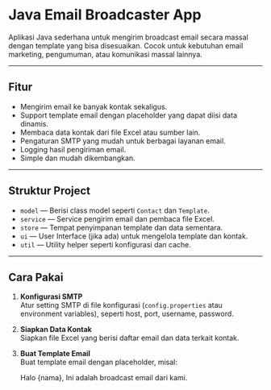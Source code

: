 # Java Email Broadcaster App

Aplikasi Java sederhana untuk mengirim broadcast email secara massal dengan template yang bisa disesuaikan. Cocok untuk kebutuhan email marketing, pengumuman, atau komunikasi massal lainnya.

---

## Fitur

- Mengirim email ke banyak kontak sekaligus.
- Support template email dengan placeholder yang dapat diisi data dinamis.
- Membaca data kontak dari file Excel atau sumber lain.
- Pengaturan SMTP yang mudah untuk berbagai layanan email.
- Logging hasil pengiriman email.
- Simple dan mudah dikembangkan.

---

## Struktur Project

- `model` — Berisi class model seperti `Contact` dan `Template`.
- `service` — Service pengirim email dan pembaca file Excel.
- `store` — Tempat penyimpanan template dan data sementara.
- `ui` — User Interface (jika ada) untuk mengelola template dan kontak.
- `util` — Utility helper seperti konfigurasi dan cache.

---

## Cara Pakai

1. **Konfigurasi SMTP**  
   Atur setting SMTP di file konfigurasi (`config.properties` atau environment variables), seperti host, port, username, password.

2. **Siapkan Data Kontak**  
   Siapkan file Excel yang berisi daftar email dan data terkait kontak.

3. **Buat Template Email**  
   Buat template email dengan placeholder, misal:  
   
   Halo {nama}, 
   Ini adalah broadcast email dari kami.